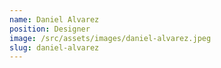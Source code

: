 ```yaml
---
name: Daniel Alvarez
position: Designer
image: /src/assets/images/daniel-alvarez.jpeg
slug: daniel-alvarez
---
```

